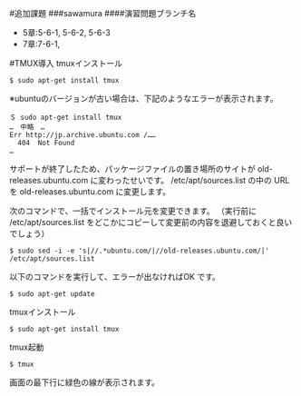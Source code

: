 #追加課題
###sawamura
####演習問題ブランチ名
* 5章:5-6-1, 5-6-2, 5-6-3
* 7章:7-6-1,

#TMUX導入
tmuxインストール
```コマンド
$ sudo apt-get install tmux
```
※ubuntuのバージョンが古い場合は、下記のようなエラーが表示されます。
```
＄ sudo apt-get install tmux  
…　中略　…  
Err http://jp.archive.ubuntu.com /……  
  404  Not Found  
…  
```
サポートが終了したため、パッケージファイルの置き場所のサイトが
old-releases.ubuntu.com に変わったせいです。
/etc/apt/sources.list の中の URL を old-releases.ubuntu.com に変更します。

次のコマンドで、一括でインストール元を変更できます。
（実行前に /etc/apt/sources.list をどこかにコピーして変更前の内容を退避しておくと良いでしょう）
```
$ sudo sed -i -e 's|//.*ubuntu.com/|//old-releases.ubuntu.com/|' /etc/apt/sources.list
```
以下のコマンドを実行して、エラーが出なければOK です。
```
$ sudo apt-get update
```


tmuxインストール
```コマンド
$ sudo apt-get install tmux
```


tmux起動
```
$ tmux
```
画面の最下行に緑色の線が表示されます。
